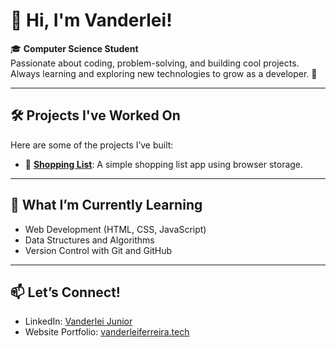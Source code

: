 # 👋 Hi, I'm Vanderlei!

🎓 **Computer Science Student**  
Passionate about coding, problem-solving, and building cool projects. Always learning and exploring new technologies to grow as a developer. 🚀

---

## 🛠️ Projects I've Worked On

Here are some of the projects I’ve built:

- 🛒 **[Shopping List](https://github.com/vanderleijunior9/shopping-list)**: A simple shopping list app using browser storage.

---

## 🌱 What I’m Currently Learning

- Web Development (HTML, CSS, JavaScript)
- Data Structures and Algorithms
- Version Control with Git and GitHub

---

## 📫 Let’s Connect!

- LinkedIn: [Vanderlei Junior](https://www.linkedin.com/in/vanderlei-ferreira-jr-944555165/)
- Website Portfolio: [vanderleiferreira.tech](https://vanderleiferreira.tech)


